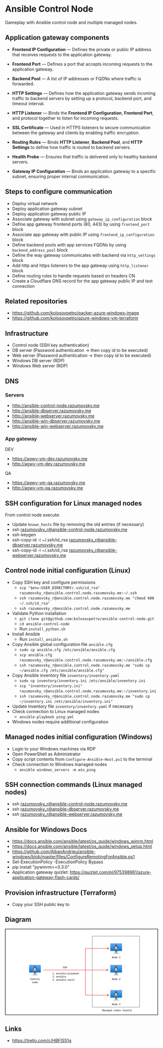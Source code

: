 # Ansible Control Node

Gameplay with Ansible control node and multiple managed nodes.

## Application gateway components

- **Frontend IP Configuration** — Defines the private or public IP address that receives requests to the application
  gateway.

- **Frontend Port** — Defines a port that accepts incoming requests to the application gateway.

- **Backend Pool** — A list of IP addresses or FQDNs where traffic is forwarded.

- **HTTP Settings** — Defines how the application gateway sends incoming traffic to backend servers by setting up a
  protocol, backend port, and timeout interval.

- **HTTP Listener** — Binds the **Frontend IP Configuration**, **Frontend Port**, and protocol together to listen for
  incoming requests.

- **SSL Certificate** — Used in HTTPS listeners to secure communication between the gateway and clients by enabling
  traffic encryption.

- **Routing Rules** — Binds **HTTP Listener**, **Backend Pool**, and **HTTP Settings** to define how traffic is routed
  to backend servers.

- **Health Probe** — Ensures that traffic is delivered only to healthy backend servers.

- **Gateway IP Configuration** — Binds an application gateway to a specific subnet, ensuring proper internal
  communication.

## Steps to configure communication

- Deploy virtual network
- Deploy application gateway subnet
- Deploy application gateway public IP
- Associate gateway with subnet using `gateway_ip_configuration` block
- Define app gateway frontend ports (80, 443) by using `frontend_port` block
- Associate app gateway with public IP using `frontend_ip_configuration` block
- Define backend pools with app services FQDNs by using `backend_address_pool` block
- Define the way gateway communicates with backend via `http_settings` block
- Add http and https listeners to the app gateway using `http_listener` block
- Define routing rules to handle requests based on headers CN
- Create a Cloudflare DNS record for the app gateway public IP and test connection

## Related repositories

- https://github.com/kolosovpetro/packer-azure-windows-image
- https://github.com/kolosovpetro/azure-windows-vm-terraform

## Infrastructure

- Control node (SSH key authentication)
- DB server (Password authentication -> then copy id to be executed)
- Web server (Password authentication -> then copy id to be executed)
- Windows DB server (RDP)
- Windows Web server (RDP)

## DNS

### Servers

- http://ansible-control-node.razumovsky.me
- http://ansible-dbserver.razumovsky.me
- http://ansible-webserver.razumovsky.me
- http://ansible-win-dbserver.razumovsky.me
- http://ansible-win-webserver.razumovsky.me

### App gateway

DEV

- https://agwy-vm-dev.razumovsky.me
- http://agwy-vm-dev.razumovsky.me

QA

- https://agwy-vm-qa.razumovsky.me
- http://agwy-vm-qa.razumovsky.me

## SSH configuration for Linux managed nodes

From control node execute:

- Update `known_hosts` file by removing the old entries (if necessary)
- ssh razumovsky_r@ansible-control-node.razumovsky.me
- ssh-keygen
- ssh-copy-id -i ~/.ssh/id_rsa razumovsky_r@ansible-dbserver.razumovsky.me
- ssh-copy-id -i ~/.ssh/id_rsa razumovsky_r@ansible-webserver.razumovsky.me

## Control node initial configuration (Linux)

- Copy SSH key and configure permissions
    - `scp "$env:USER_DIRECTORY/.ssh/id_rsa" razumovsky_r@ansible.control.node.razumovsky.me:~/.ssh`
    - `ssh razumovsky_r@ansible.control.node.razumovsky.me "chmod 600 ~/.ssh/id_rsa"`
    - `ssh razumovsky_r@ansible.control.node.razumovsky.me`
- Validate Python installation
    - `git clone git@github.com:kolosovpetro/ansible-control-node.git`
    - `cd ansible-control-node`
    - Run `install_python.sh`
- Install Ansible
    - Run `install_ansible.sh`
- Copy Ansible global configuration file `ansible.cfg`
    - `sudo cp ansible.cfg /etc/ansible/ansible.cfg`
    - `scp ansible.cfg razumovsky_r@ansible.control.node.razumovsky.me:~/ansible.cfg`
    - `ssh razumovsky_r@ansible.control.node.razumovsky.me "sudo cp ~/ansible.cfg /etc/ansible/ansible.cfg"`
- Copy Ansible inventory file `inventory/inventory.yaml`
    - `sudo cp inventory/inventory.ini /etc/ansible/inventory.ini`
    - `scp "inventory/inventory.ini" razumovsky_r@ansible.control.node.razumovsky.me:~/inventory.ini`
    - `ssh razumovsky_r@ansible.control.node.razumovsky.me "sudo cp ~/inventory.ini /etc/ansible/inventory.ini"`
- Update inventory file `inventory/inventory.yaml` if necessary
- Check connection to Linux managed nodes
    - `ansible-playbook ping.yml`
- Windows nodes require additional configuration

## Managed nodes initial configuration (Windows)

- Login to your Windows machines via RDP
- Open PowerShell as Administrator
- Copy script contents from `Configure-Ansible-Host.ps1` to the terminal
- Check connection to Windows managed nodes
    - `ansible windows_servers -m win_ping`

## SSH connection commands (Linux managed nodes)

- ssh razumovsky_r@ansible-control-node.razumovsky.me
- ssh razumovsky_r@ansible-dbserver.razumovsky.me
- ssh razumovsky_r@ansible-webserver.razumovsky.me

## Ansible for Windows Docs

- https://docs.ansible.com/ansible/latest/os_guide/windows_winrm.html
- https://docs.ansible.com/ansible/latest/os_guide/windows_setup.html
- https://github.com/AlbanAndrieu/ansible-windows/blob/master/files/ConfigureRemotingForAnsible.ps1
- Set-ExecutionPolicy -ExecutionPolicy Bypass
- pip install "pywinrm>=0.3.0"
- Application gateway quizlet: https://quizlet.com/pl/975398961/azure-application-gateway-flash-cards/

## Provision infrastructure (Terraform)

- Copy your SSH public key to

## Diagram

![ansible_concept](./img/Ansible_concept.png)

## Links

- https://trello.com/c/HBFIS51g